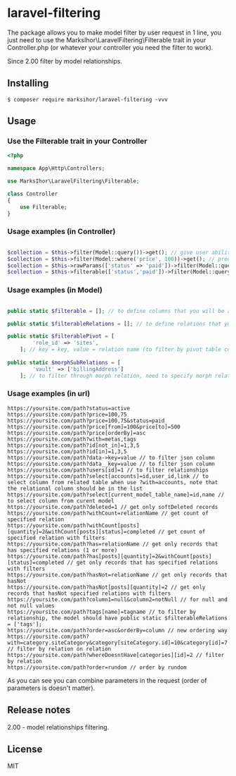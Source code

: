 # laravel-filtering

The package allows you to make model filter by user request in 1 line, you just need to use the
MarksIhor\LaravelFiltering\Filterable trait in your Controller.php (or whatever your controller you need the filter to
work).

Since 2.00 filter by model relationships.

## Installing

```shell
$ composer require marksihor/laravel-filtering -vvv
```

## Usage

### Use the Filterable trait in your Controller

```php
<?php

namespace App\Http\Controllers;

use MarksIhor\LaravelFiltering\Filterable;

class Controller
{
    use Filterable;
}
```

### Usage examples (in Controller)

```php

$collection = $this->filter(Model::query())->get(); // give user ability to filter model without any constraints
$collection = $this->filter(Model::where('price', 100))->get(); // predefined filter that user cannot override in request parameters
$collection = $this->rawParams(['status' => 'paid'])->filter(Model::query())->get(); // also a way to predefine parameters that user cannot override
$collection = $this->filterable(['status','paid'])->filter(Model::query())->get(); // allows you to define columns that user can filter

```

### Usage examples (in Model)

```php

public static $filterable = []; // to define columns that you will be able to filter (not required)

public static $filterableRelations = []; // to define relations that you will be able to filter (otherwise it won't work)

public static $filterablePivot = [
        'role_id' => 'sites',
    ]; // key = key, value = relation name (to filter by pivot table columns, otherwise it won't work)
    
public static $morphSubRelations = [
        'vault' => ['billingAddress']
    ]; // to filter through morph relation, need to specify morph relation sub relations
```

### Usage examples (in url)

```http request
https://yoursite.com/path?status=active
https://yoursite.com/path?price=100,75
https://yoursite.com/path?price=100,75&status=paid
https://yoursite.com/path?price[from]=100&price[to]=500
https://yoursite.com/path?price[orderBy]=asc
https://yoursite.com/path?with=metas,tags
https://yoursite.com/path?id[not_in]=1,3,5
https://yoursite.com/path?id[in]=1,3,5
https://yoursite.com/path?data->key=value // to filter json column
https://yoursite.com/path?data__key=value // to filter json column
https://yoursite.com/path?users[id]=1 // to filter relationships
https://yoursite.com/path?select[accounts]=id,user_id,link // to select column from related table when use ?with=accounts, note that the relational column should be in the list
https://yoursite.com/path?select[current_model_table_name]=id,name // to select column from curent model
https://yoursite.com/path?deleted=1 // get only softDeleted records
https://yoursite.com/path?withCount=relationName // get count of specified relation
https://yoursite.com/path?withCount[posts][quantity]=2&withCount[posts][status]=completed // get count of specified relation with filters
https://yoursite.com/path?has=relationName // get only records that has specified relations (1 or more)
https://yoursite.com/path?has[posts][quantity]=2&withCount[posts][status]=completed // get only records that has specified relations with filters
https://yoursite.com/path?hasNot=relationName // get only records that hasNot
https://yoursite.com/path?hasNot[posts][quantity]=2 // get only records that hasNot specified relations with filters
https://yoursite.com/path?column1=null&column2=notNull // for null and not null values
https://yoursite.com/path?tags[name]=tagname // to filter by relationship, the model should have public static $filterableRelations = ['tags'];
https://yoursite.com/path?order=asc&orderBy=column // new ordering way
https://yoursite.com/path?with=category.siteCategory&category[siteCategory.id]=10&category[id]=7 // filter by relation on relation
https://yoursite.com/path?whereDoesntHave[categories][id]=2 // filter by relation
https://yoursite.com/path?order=rundom // order by rundom
```

As you can see you can combine parameters in the request (order of parameters is doesn't matter).

## Release notes

2.00 - model relationships filtering.

## License

MIT

